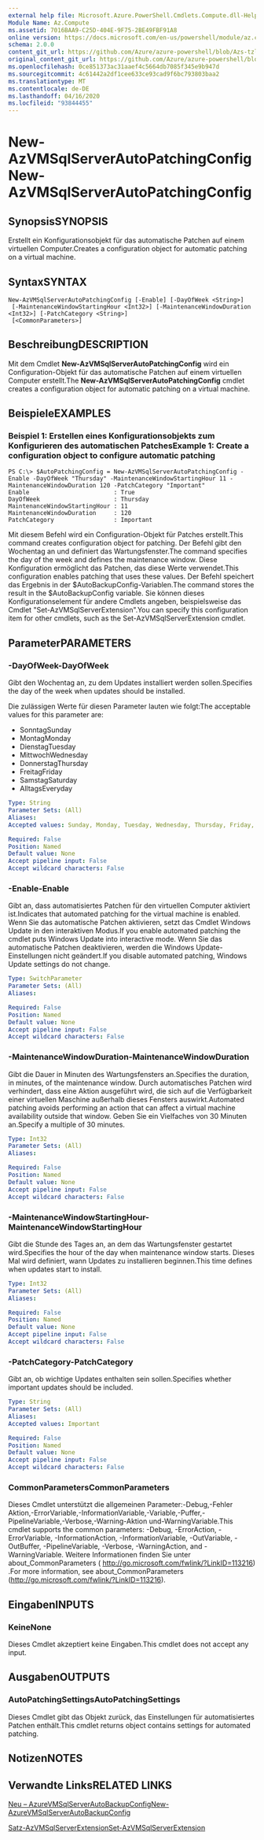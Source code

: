 ```yaml
---
external help file: Microsoft.Azure.PowerShell.Cmdlets.Compute.dll-Help-Help.xml
Module Name: Az.Compute
ms.assetid: 7016BAA9-C25D-404E-9F75-2BE49FBF91A8
online version: https://docs.microsoft.com/en-us/powershell/module/az.compute/new-azvmsqlserverautopatchingconfig
schema: 2.0.0
content_git_url: https://github.com/Azure/azure-powershell/blob/Azs-tzl/src/Compute/Compute/help/New-AzVMSqlServerAutoPatchingConfig.md
original_content_git_url: https://github.com/Azure/azure-powershell/blob/Azs-tzl/src/Compute/Compute/help/New-AzVMSqlServerAutoPatchingConfig.md
ms.openlocfilehash: 0ce851373ac31aaef4c5664db7085f345e9b947d
ms.sourcegitcommit: 4c61442a2df1cee633ce93cad9f6bc793803baa2
ms.translationtype: MT
ms.contentlocale: de-DE
ms.lasthandoff: 04/16/2020
ms.locfileid: "93844455"
---
```

# <span data-ttu-id="d8bdd-101">New-AzVMSqlServerAutoPatchingConfig</span><span class="sxs-lookup"><span data-stu-id="d8bdd-101">New-AzVMSqlServerAutoPatchingConfig</span></span>

## <span data-ttu-id="d8bdd-102">Synopsis</span><span class="sxs-lookup"><span data-stu-id="d8bdd-102">SYNOPSIS</span></span>
<span data-ttu-id="d8bdd-103">Erstellt ein Konfigurationsobjekt für das automatische Patchen auf einem virtuellen Computer.</span><span class="sxs-lookup"><span data-stu-id="d8bdd-103">Creates a configuration object for automatic patching on a virtual machine.</span></span>

## <span data-ttu-id="d8bdd-104">Syntax</span><span class="sxs-lookup"><span data-stu-id="d8bdd-104">SYNTAX</span></span>

```
New-AzVMSqlServerAutoPatchingConfig [-Enable] [-DayOfWeek <String>]
 [-MaintenanceWindowStartingHour <Int32>] [-MaintenanceWindowDuration <Int32>] [-PatchCategory <String>]
 [<CommonParameters>]
```

## <span data-ttu-id="d8bdd-105">Beschreibung</span><span class="sxs-lookup"><span data-stu-id="d8bdd-105">DESCRIPTION</span></span>
<span data-ttu-id="d8bdd-106">Mit dem Cmdlet **New-AzVMSqlServerAutoPatchingConfig** wird ein Configuration-Objekt für das automatische Patchen auf einem virtuellen Computer erstellt.</span><span class="sxs-lookup"><span data-stu-id="d8bdd-106">The **New-AzVMSqlServerAutoPatchingConfig** cmdlet creates a configuration object for automatic patching on a virtual machine.</span></span>

## <span data-ttu-id="d8bdd-107">Beispiele</span><span class="sxs-lookup"><span data-stu-id="d8bdd-107">EXAMPLES</span></span>

### <span data-ttu-id="d8bdd-108">Beispiel 1: Erstellen eines Konfigurationsobjekts zum Konfigurieren des automatischen Patches</span><span class="sxs-lookup"><span data-stu-id="d8bdd-108">Example 1: Create a configuration object to configure automatic patching</span></span>
```
PS C:\> $AutoPatchingConfig = New-AzVMSqlServerAutoPatchingConfig -Enable -DayOfWeek "Thursday" -MaintenanceWindowStartingHour 11 -MaintenanceWindowDuration 120 -PatchCategory "Important"
Enable                        : True
DayOfWeek                     : Thursday
MaintenanceWindowStartingHour : 11
MaintenanceWindowDuration     : 120
PatchCategory                 : Important
```

<span data-ttu-id="d8bdd-109">Mit diesem Befehl wird ein Configuration-Objekt für Patches erstellt.</span><span class="sxs-lookup"><span data-stu-id="d8bdd-109">This command creates configuration object for patching.</span></span>
<span data-ttu-id="d8bdd-110">Der Befehl gibt den Wochentag an und definiert das Wartungsfenster.</span><span class="sxs-lookup"><span data-stu-id="d8bdd-110">The command specifies the day of the week and defines the maintenance window.</span></span>
<span data-ttu-id="d8bdd-111">Diese Konfiguration ermöglicht das Patchen, das diese Werte verwendet.</span><span class="sxs-lookup"><span data-stu-id="d8bdd-111">This configuration enables patching that uses these values.</span></span>
<span data-ttu-id="d8bdd-112">Der Befehl speichert das Ergebnis in der $AutoBackupConfig-Variablen.</span><span class="sxs-lookup"><span data-stu-id="d8bdd-112">The command stores the result in the $AutoBackupConfig variable.</span></span>
<span data-ttu-id="d8bdd-113">Sie können dieses Konfigurationselement für andere Cmdlets angeben, beispielsweise das Cmdlet "Set-AzVMSqlServerExtension".</span><span class="sxs-lookup"><span data-stu-id="d8bdd-113">You can specify this configuration item for other cmdlets, such as the Set-AzVMSqlServerExtension cmdlet.</span></span>

## <span data-ttu-id="d8bdd-114">Parameter</span><span class="sxs-lookup"><span data-stu-id="d8bdd-114">PARAMETERS</span></span>

### <span data-ttu-id="d8bdd-115">-DayOfWeek</span><span class="sxs-lookup"><span data-stu-id="d8bdd-115">-DayOfWeek</span></span>
<span data-ttu-id="d8bdd-116">Gibt den Wochentag an, zu dem Updates installiert werden sollen.</span><span class="sxs-lookup"><span data-stu-id="d8bdd-116">Specifies the day of the week when updates should be installed.</span></span>

<span data-ttu-id="d8bdd-117">Die zulässigen Werte für diesen Parameter lauten wie folgt:</span><span class="sxs-lookup"><span data-stu-id="d8bdd-117">The acceptable values for this parameter are:</span></span>

- <span data-ttu-id="d8bdd-118">Sonntag</span><span class="sxs-lookup"><span data-stu-id="d8bdd-118">Sunday</span></span>
- <span data-ttu-id="d8bdd-119">Montag</span><span class="sxs-lookup"><span data-stu-id="d8bdd-119">Monday</span></span>
- <span data-ttu-id="d8bdd-120">Dienstag</span><span class="sxs-lookup"><span data-stu-id="d8bdd-120">Tuesday</span></span>
- <span data-ttu-id="d8bdd-121">Mittwoch</span><span class="sxs-lookup"><span data-stu-id="d8bdd-121">Wednesday</span></span>
- <span data-ttu-id="d8bdd-122">Donnerstag</span><span class="sxs-lookup"><span data-stu-id="d8bdd-122">Thursday</span></span>
- <span data-ttu-id="d8bdd-123">Freitag</span><span class="sxs-lookup"><span data-stu-id="d8bdd-123">Friday</span></span>
- <span data-ttu-id="d8bdd-124">Samstag</span><span class="sxs-lookup"><span data-stu-id="d8bdd-124">Saturday</span></span>
- <span data-ttu-id="d8bdd-125">Alltags</span><span class="sxs-lookup"><span data-stu-id="d8bdd-125">Everyday</span></span>

```yaml
Type: String
Parameter Sets: (All)
Aliases: 
Accepted values: Sunday, Monday, Tuesday, Wednesday, Thursday, Friday, Saturday, Everyday

Required: False
Position: Named
Default value: None
Accept pipeline input: False
Accept wildcard characters: False
```

### <span data-ttu-id="d8bdd-126">-Enable</span><span class="sxs-lookup"><span data-stu-id="d8bdd-126">-Enable</span></span>
<span data-ttu-id="d8bdd-127">Gibt an, dass automatisiertes Patchen für den virtuellen Computer aktiviert ist.</span><span class="sxs-lookup"><span data-stu-id="d8bdd-127">Indicates that automated patching for the virtual machine is enabled.</span></span>
<span data-ttu-id="d8bdd-128">Wenn Sie das automatische Patchen aktivieren, setzt das Cmdlet Windows Update in den interaktiven Modus.</span><span class="sxs-lookup"><span data-stu-id="d8bdd-128">If you enable automated patching the cmdlet puts Windows Update into interactive mode.</span></span>
<span data-ttu-id="d8bdd-129">Wenn Sie das automatische Patchen deaktivieren, werden die Windows Update-Einstellungen nicht geändert.</span><span class="sxs-lookup"><span data-stu-id="d8bdd-129">If you disable automated patching, Windows Update settings do not change.</span></span>

```yaml
Type: SwitchParameter
Parameter Sets: (All)
Aliases: 

Required: False
Position: Named
Default value: None
Accept pipeline input: False
Accept wildcard characters: False
```

### <span data-ttu-id="d8bdd-130">-MaintenanceWindowDuration</span><span class="sxs-lookup"><span data-stu-id="d8bdd-130">-MaintenanceWindowDuration</span></span>
<span data-ttu-id="d8bdd-131">Gibt die Dauer in Minuten des Wartungsfensters an.</span><span class="sxs-lookup"><span data-stu-id="d8bdd-131">Specifies the duration, in minutes, of the maintenance window.</span></span>
<span data-ttu-id="d8bdd-132">Durch automatisches Patchen wird verhindert, dass eine Aktion ausgeführt wird, die sich auf die Verfügbarkeit einer virtuellen Maschine außerhalb dieses Fensters auswirkt.</span><span class="sxs-lookup"><span data-stu-id="d8bdd-132">Automated patching avoids performing an action that can affect a virtual machine availability outside that window.</span></span>
<span data-ttu-id="d8bdd-133">Geben Sie ein Vielfaches von 30 Minuten an.</span><span class="sxs-lookup"><span data-stu-id="d8bdd-133">Specify a multiple of 30 minutes.</span></span>

```yaml
Type: Int32
Parameter Sets: (All)
Aliases: 

Required: False
Position: Named
Default value: None
Accept pipeline input: False
Accept wildcard characters: False
```

### <span data-ttu-id="d8bdd-134">-MaintenanceWindowStartingHour</span><span class="sxs-lookup"><span data-stu-id="d8bdd-134">-MaintenanceWindowStartingHour</span></span>
<span data-ttu-id="d8bdd-135">Gibt die Stunde des Tages an, an dem das Wartungsfenster gestartet wird.</span><span class="sxs-lookup"><span data-stu-id="d8bdd-135">Specifies the hour of the day when maintenance window starts.</span></span>
<span data-ttu-id="d8bdd-136">Dieses Mal wird definiert, wann Updates zu installieren beginnen.</span><span class="sxs-lookup"><span data-stu-id="d8bdd-136">This time defines when updates start to install.</span></span>

```yaml
Type: Int32
Parameter Sets: (All)
Aliases: 

Required: False
Position: Named
Default value: None
Accept pipeline input: False
Accept wildcard characters: False
```

### <span data-ttu-id="d8bdd-137">-PatchCategory</span><span class="sxs-lookup"><span data-stu-id="d8bdd-137">-PatchCategory</span></span>
<span data-ttu-id="d8bdd-138">Gibt an, ob wichtige Updates enthalten sein sollen.</span><span class="sxs-lookup"><span data-stu-id="d8bdd-138">Specifies whether important updates should be included.</span></span>

```yaml
Type: String
Parameter Sets: (All)
Aliases: 
Accepted values: Important

Required: False
Position: Named
Default value: None
Accept pipeline input: False
Accept wildcard characters: False
```

### <span data-ttu-id="d8bdd-139">CommonParameters</span><span class="sxs-lookup"><span data-stu-id="d8bdd-139">CommonParameters</span></span>
<span data-ttu-id="d8bdd-140">Dieses Cmdlet unterstützt die allgemeinen Parameter:-Debug,-Fehler Aktion,-ErrorVariable,-InformationVariable,-Variable,-Puffer,-PipelineVariable,-Verbose,-Warning-Aktion und-WarningVariable.</span><span class="sxs-lookup"><span data-stu-id="d8bdd-140">This cmdlet supports the common parameters: -Debug, -ErrorAction, -ErrorVariable, -InformationAction, -InformationVariable, -OutVariable, -OutBuffer, -PipelineVariable, -Verbose, -WarningAction, and -WarningVariable.</span></span> <span data-ttu-id="d8bdd-141">Weitere Informationen finden Sie unter about_CommonParameters ( http://go.microsoft.com/fwlink/?LinkID=113216) .</span><span class="sxs-lookup"><span data-stu-id="d8bdd-141">For more information, see about_CommonParameters (http://go.microsoft.com/fwlink/?LinkID=113216).</span></span>

## <span data-ttu-id="d8bdd-142">Eingaben</span><span class="sxs-lookup"><span data-stu-id="d8bdd-142">INPUTS</span></span>

### <span data-ttu-id="d8bdd-143">Keine</span><span class="sxs-lookup"><span data-stu-id="d8bdd-143">None</span></span>
<span data-ttu-id="d8bdd-144">Dieses Cmdlet akzeptiert keine Eingaben.</span><span class="sxs-lookup"><span data-stu-id="d8bdd-144">This cmdlet does not accept any input.</span></span>

## <span data-ttu-id="d8bdd-145">Ausgaben</span><span class="sxs-lookup"><span data-stu-id="d8bdd-145">OUTPUTS</span></span>

### <span data-ttu-id="d8bdd-146">AutoPatchingSettings</span><span class="sxs-lookup"><span data-stu-id="d8bdd-146">AutoPatchingSettings</span></span>
<span data-ttu-id="d8bdd-147">Dieses Cmdlet gibt das Objekt zurück, das Einstellungen für automatisiertes Patchen enthält.</span><span class="sxs-lookup"><span data-stu-id="d8bdd-147">This cmdlet returns object contains settings for automated patching.</span></span>

## <span data-ttu-id="d8bdd-148">Notizen</span><span class="sxs-lookup"><span data-stu-id="d8bdd-148">NOTES</span></span>

## <span data-ttu-id="d8bdd-149">Verwandte Links</span><span class="sxs-lookup"><span data-stu-id="d8bdd-149">RELATED LINKS</span></span>

[<span data-ttu-id="d8bdd-150">Neu – AzureVMSqlServerAutoBackupConfig</span><span class="sxs-lookup"><span data-stu-id="d8bdd-150">New-AzureVMSqlServerAutoBackupConfig</span></span>](./New-AzureVMSqlServerAutoBackupConfig.md)

[<span data-ttu-id="d8bdd-151">Satz-AzVMSqlServerExtension</span><span class="sxs-lookup"><span data-stu-id="d8bdd-151">Set-AzVMSqlServerExtension</span></span>](./Set-AzVMSqlServerExtension.md)


